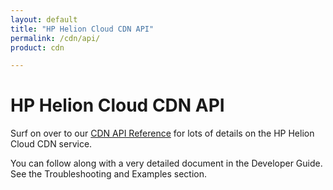 ```yaml
---
layout: default
title: "HP Helion Cloud CDN API"
permalink: /cdn/api/
product: cdn

---
```

# HP Helion Cloud CDN API

Surf on over to our [CDN API Reference](/api/CDN) for lots of details on the HP Helion Cloud CDN service.  

<!-- For a detailed overview of how to interact with the CDN REST API using cURL:

<iframe src="http://player.vimeo.com/video/33235738?title=0&amp;byline=0&amp;portrait=0" width="640" height="464" frameborder="0"> </iframe> -->

You can follow along with a very detailed document in the Developer Guide. See the Troubleshooting and Examples section.
